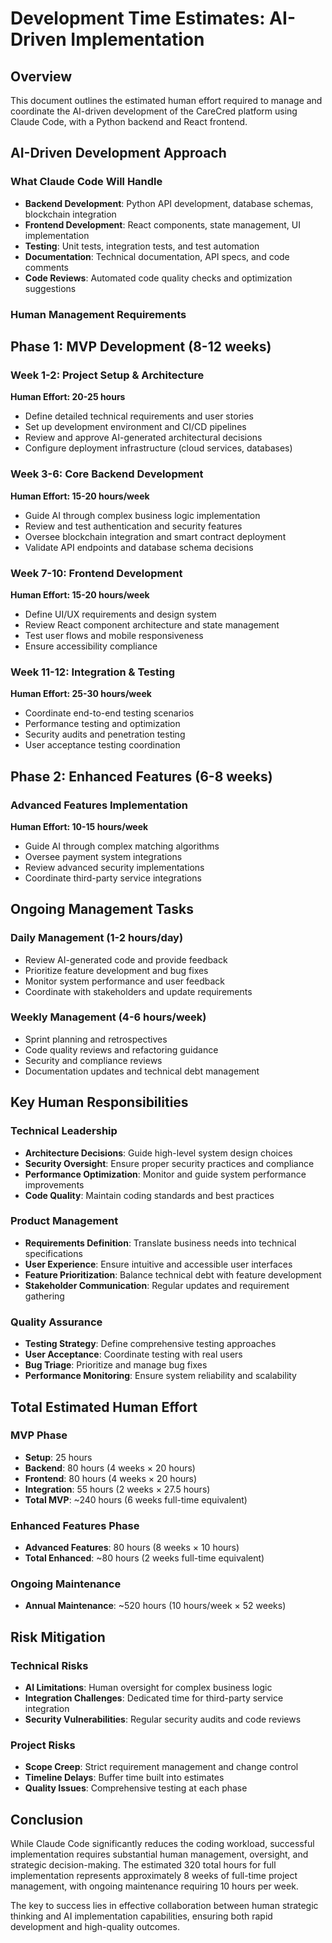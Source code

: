 # Development Time Estimates: AI-Driven Implementation

## Overview

This document outlines the estimated human effort required to manage and coordinate the AI-driven development of the CareCred platform using Claude Code, with a Python backend and React frontend.

## AI-Driven Development Approach

### What Claude Code Will Handle
- **Backend Development**: Python API development, database schemas, blockchain integration
- **Frontend Development**: React components, state management, UI implementation
- **Testing**: Unit tests, integration tests, and test automation
- **Documentation**: Technical documentation, API specs, and code comments
- **Code Reviews**: Automated code quality checks and optimization suggestions

### Human Management Requirements

## Phase 1: MVP Development (8-12 weeks)

### Week 1-2: Project Setup & Architecture
**Human Effort: 20-25 hours**
- Define detailed technical requirements and user stories
- Set up development environment and CI/CD pipelines
- Review and approve AI-generated architectural decisions
- Configure deployment infrastructure (cloud services, databases)

### Week 3-6: Core Backend Development
**Human Effort: 15-20 hours/week**
- Guide AI through complex business logic implementation
- Review and test authentication and security features
- Oversee blockchain integration and smart contract deployment
- Validate API endpoints and database schema decisions

### Week 7-10: Frontend Development
**Human Effort: 15-20 hours/week**
- Define UI/UX requirements and design system
- Review React component architecture and state management
- Test user flows and mobile responsiveness
- Ensure accessibility compliance

### Week 11-12: Integration & Testing
**Human Effort: 25-30 hours/week**
- Coordinate end-to-end testing scenarios
- Performance testing and optimization
- Security audits and penetration testing
- User acceptance testing coordination

## Phase 2: Enhanced Features (6-8 weeks)

### Advanced Features Implementation
**Human Effort: 10-15 hours/week**
- Guide AI through complex matching algorithms
- Oversee payment system integrations
- Review advanced security implementations
- Coordinate third-party service integrations

## Ongoing Management Tasks

### Daily Management (1-2 hours/day)
- Review AI-generated code and provide feedback
- Prioritize feature development and bug fixes
- Monitor system performance and user feedback
- Coordinate with stakeholders and update requirements

### Weekly Management (4-6 hours/week)
- Sprint planning and retrospectives
- Code quality reviews and refactoring guidance
- Security and compliance reviews
- Documentation updates and technical debt management

## Key Human Responsibilities

### Technical Leadership
- **Architecture Decisions**: Guide high-level system design choices
- **Security Oversight**: Ensure proper security practices and compliance
- **Performance Optimization**: Monitor and guide system performance improvements
- **Code Quality**: Maintain coding standards and best practices

### Product Management
- **Requirements Definition**: Translate business needs into technical specifications
- **User Experience**: Ensure intuitive and accessible user interfaces
- **Feature Prioritization**: Balance technical debt with feature development
- **Stakeholder Communication**: Regular updates and requirement gathering

### Quality Assurance
- **Testing Strategy**: Define comprehensive testing approaches
- **User Acceptance**: Coordinate testing with real users
- **Bug Triage**: Prioritize and manage bug fixes
- **Performance Monitoring**: Ensure system reliability and scalability

## Total Estimated Human Effort

### MVP Phase
- **Setup**: 25 hours
- **Backend**: 80 hours (4 weeks × 20 hours)
- **Frontend**: 80 hours (4 weeks × 20 hours)
- **Integration**: 55 hours (2 weeks × 27.5 hours)
- **Total MVP**: ~240 hours (6 weeks full-time equivalent)

### Enhanced Features Phase
- **Advanced Features**: 80 hours (8 weeks × 10 hours)
- **Total Enhanced**: ~80 hours (2 weeks full-time equivalent)

### Ongoing Maintenance
- **Annual Maintenance**: ~520 hours (10 hours/week × 52 weeks)

## Risk Mitigation

### Technical Risks
- **AI Limitations**: Human oversight for complex business logic
- **Integration Challenges**: Dedicated time for third-party service integration
- **Security Vulnerabilities**: Regular security audits and code reviews

### Project Risks
- **Scope Creep**: Strict requirement management and change control
- **Timeline Delays**: Buffer time built into estimates
- **Quality Issues**: Comprehensive testing at each phase

## Conclusion

While Claude Code significantly reduces the coding workload, successful implementation requires substantial human management, oversight, and strategic decision-making. The estimated 320 total hours for full implementation represents approximately 8 weeks of full-time project management, with ongoing maintenance requiring 10 hours per week.

The key to success lies in effective collaboration between human strategic thinking and AI implementation capabilities, ensuring both rapid development and high-quality outcomes.